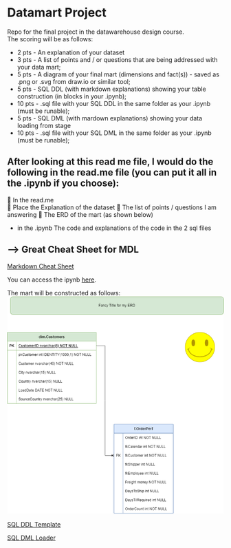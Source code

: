 # Datamart Project
Repo for the final project in the datawarehouse design course.  
The scoring will be as follows:

- 2 pts - An explanation of your dataset  
- 3 pts - A list of points and / or questions that are being addressed with your data mart;  
- 5 pts - A diagram of your final mart (dimensions and fact(s)) - saved as .png or .svg from draw.io or similar tool;  
- 5 pts - SQL DDL (with markdown explanations) showing your table construction (in blocks in your .ipynb);  
- 10 pts - .sql file with your SQL DDL in the same folder as your .ipynb (must be runable);  
- 5 pts - SQL DML (with mardown explanations) showing your data loading from stage  
- 10 pts - .sql file with your SQL DML in the same folder as your .ipynb (must be runable);  

## After looking at this read me file, I would do the following in the read.me file (you can put it all in the .ipynb if you choose):
🚀 In the read.me  
🚀 Place the Explanation of the dataset
🚀 The list of points / questions I am answering
🚀 The ERD of the mart (as shown below)

- in the .ipynb
The code and explanations of the code in the 2 sql files

## **-->** Great Cheat Sheet for MDL  

[Markdown Cheat Sheet](https://github.com/im-luka/markdown-cheatsheet/blob/main/README.md)  

You can access the ipynb [here](./Sample_Mart_Project_Template.ipynb).  

The mart will be constructed as follows:  
![ERD](./data/SampleProjectERD.png)

[SQL DDL Template](./data/StarSchemaTemplate.sql)  

[SQL DML Loader](./data/DataLoader.sql)  


